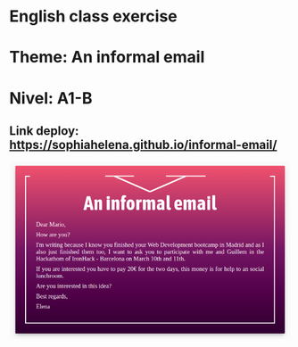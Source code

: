 # English class exercise
# Theme: An informal email
# Nivel: A1-B
## Link deploy: https://sophiahelena.github.io/informal-email/

![Texto alternativo](./img/model.png "Título alternativo")
